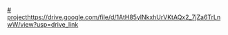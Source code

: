 [# project](https://drive.google.com/file/d/1AtH85ylNkxhUrVKtAQx2_7jZa6TrLnwW/view?usp=drive_link)https://drive.google.com/file/d/1AtH85ylNkxhUrVKtAQx2_7jZa6TrLnwW/view?usp=drive_link
